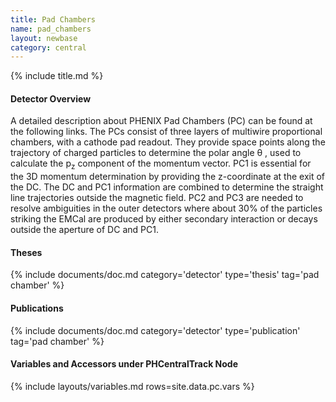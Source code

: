 ```yaml
---
title: Pad Chambers
name: pad_chambers
layout: newbase
category: central
---
```

{% include title.md %}

#### Detector Overview
A detailed description about PHENIX Pad Chambers (PC) can be found at the following links. The PCs consist of three layers of multiwire proportional chambers, with a cathode pad readout. They provide space points along the trajectory of charged particles to determine the polar angle &theta; , used to calculate the p<sub>z</sub> component of the momentum vector.
PC1 is essential for the 3D momentum determination by providing the z-coordinate at the exit of the DC. The DC and PC1 information are combined to determine the straight line trajectories outside the magnetic field. PC2 and PC3 are needed to resolve ambiguities in the outer detectors where about 30% of the particles striking the EMCal are produced by either secondary interaction or decays outside the aperture of DC and PC1.

#### Theses
{% include documents/doc.md category='detector' type='thesis' tag='pad chamber' %}

#### Publications
{% include documents/doc.md category='detector' type='publication' tag='pad chamber' %}


#### Variables and Accessors under PHCentralTrack Node
{% include layouts/variables.md rows=site.data.pc.vars %}
